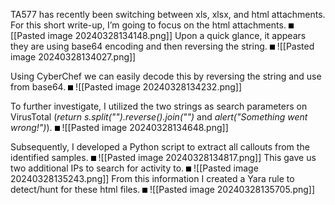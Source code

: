

<style>
img{
	border: 4px solid black;
}
</style>



TA577 has recently been switching between xls, xlsx, and html attachments. For this short write-up, I’m going to focus on the html attachments. 
<img>
[[Pasted image 20240328134148.png]]
Upon a quick glance, it appears they are using base64 encoding and then reversing the string. 
<img>
![[Pasted image 20240328134027.png]]

Using CyberChef we can easily decode this by reversing the string and use from base64. 
<img>
![[Pasted image 20240328134232.png]]

To further investigate, I utilized the two strings as search parameters on VirusTotal (*return s.split("").reverse().join("")* and *alert("Something went wrong!")*). 
<img>
![[Pasted image 20240328134648.png]]


Subsequently, I developed a Python script to extract all callouts from the identified samples. 
<img>
![[Pasted image 20240328134817.png]]
This gave us two additional IPs to search for activity to.
<img>
![[Pasted image 20240328135243.png]]
From this information I created a Yara rule to detect/hunt for these html files.
<img>
![[Pasted image 20240328135705.png]]